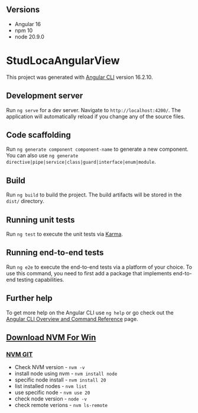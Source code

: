 ## Versions
- Angular  16
- npm 10
- node   20.9.0



# StudLocaAngularView

This project was generated with [Angular CLI](https://github.com/angular/angular-cli) version 16.2.10.

## Development server

Run `ng serve` for a dev server. Navigate to `http://localhost:4200/`. The application will automatically reload if you change any of the source files.

## Code scaffolding

Run `ng generate component component-name` to generate a new component. You can also use `ng generate directive|pipe|service|class|guard|interface|enum|module`.

## Build

Run `ng build` to build the project. The build artifacts will be stored in the `dist/` directory.

## Running unit tests

Run `ng test` to execute the unit tests via [Karma](https://karma-runner.github.io).

## Running end-to-end tests

Run `ng e2e` to execute the end-to-end tests via a platform of your choice. To use this command, you need to first add a package that implements end-to-end testing capabilities.

## Further help

To get more help on the Angular CLI use `ng help` or go check out the [Angular CLI Overview and Command Reference](https://angular.io/cli) page.

## [Download NVM For Win](https://github.com/coreybutler/nvm-windows)
### [NVM GIT](https://github.com/nvm-sh/nvm?tab=readme-ov-file)
- Check NVM version - `nvm -v`
- install node using nvm - `nvm install node`
- specific node install - `nvm install 20`
- list installed nodes - `nvm list`
- use specific node - `nvm use 20`
- check node version - `node -v`
- check remote verions - `nvm ls-remote`
